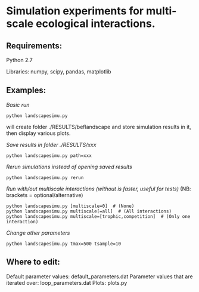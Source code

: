 Simulation experiments for multi-scale ecological interactions.
=======

## Requirements:
 Python 2.7

 Libraries: numpy, scipy, pandas, matplotlib

## Examples:

 *Basic run*

    python landscapesimu.py

 will create folder ./RESULTS/beflandscape and store simulation results in it, then display various plots.

 *Save results in folder ./RESULTS/xxx*

    python landscapesimu.py path=xxx

 *Rerun simulations instead of opening saved results*

    python landscapesimu.py rerun

 *Run with/out multiscale interactions (without is faster, useful for tests)* (NB: brackets = optional/alternative)

    python landscapesimu.py [multiscale=0]  # (None)
    python landscapesimu.py multiscale[=all]  # (All interactions)
    python landscapesimu.py multiscale=[trophic,competition]  # (Only one interaction)

 *Change other parameters*

    python landscapesimu.py tmax=500 tsample=10


## Where to edit:

   Default parameter values:  default_parameters.dat
   Parameter values that are iterated over:  loop_parameters.dat
   Plots: plots.py